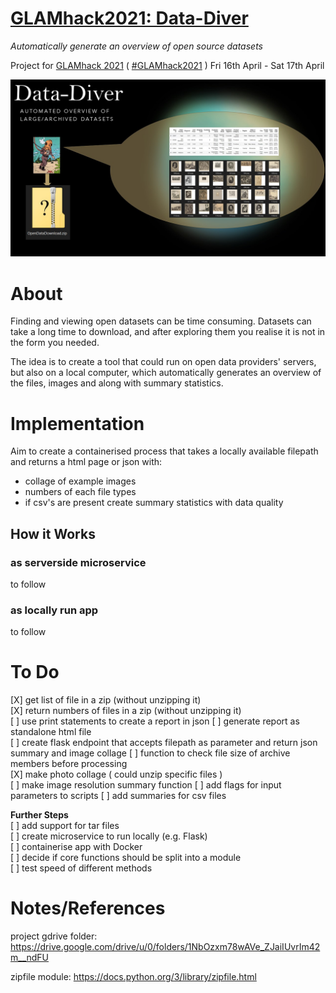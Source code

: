 
# [GLAMhack2021: Data-Diver](https://hack.glam.opendata.ch/project/116)
_Automatically generate an overview of open source datasets_

Project for [GLAMhack 2021](https://hack.glam.opendata.ch/) ( [#GLAMhack2021](https://twitter.com/search?q=GLAMhack2021) ) Fri 16th April - Sat 17th April

![](./assets/Data-Diver.jpg)

# About

Finding and viewing open datasets can be time consuming. Datasets can take a long time to download, and after exploring them you realise it is not in the form you needed.

The idea is to create a tool that could run on open data providers' servers, but also on a local computer, which automatically generates an overview of the files, images and along with summary statistics.


# Implementation

Aim to create a containerised process that takes a locally available filepath and returns a html page or json with:
* collage of example images
* numbers of each file types
* if csv's are present create summary statistics with data quality 

## How it Works

### as serverside microservice  

to follow

### as locally run app
to follow

# To Do 

[X] get list of file in a zip (without unzipping it)  
[X] return numbers of files in a zip (without unzipping it)  
[ ] use print statements to create a report in json
[ ] generate report as standalone html file  
[ ] create flask endpoint that accepts filepath as parameter and return json summary and image collage
[ ] function to check file size of archive members before processing  
[X] make photo collage ( could unzip specific files )  
[ ] make image resolution summary function
[ ] add flags for input parameters to scripts
[ ] add summaries for csv files

**Further Steps**  
[ ] add support for tar files  
[ ] create microservice to run locally (e.g. Flask)  
[ ] containerise app with Docker  
[ ] decide if core functions should be split into a module   
[ ] test speed of different methods   



# Notes/References

project gdrive folder: https://drive.google.com/drive/u/0/folders/1NbOzxm78wAVe_ZJaiIUvrIm42m__ndFU

zipfile module: https://docs.python.org/3/library/zipfile.html  


